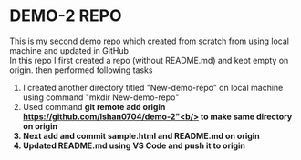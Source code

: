 # DEMO-2 REPO
This is my second demo repo which created from scratch from using local machine and updated in GitHub <br>
In this repo I first created a repo (without README.md) and kept empty on origin. then performed following tasks<br> 
1. I created another directory titled "New-demo-repo" on local machine using command "mkdir New-demo-repo"<br>
2. Used command <b>git remote add origin https://github.com/Ishan0704/demo-2"<b/> to make same directory on origin<br>
3. Next add and commit sample.html and README.md on origin<br>
4. Updated README.md using VS Code and push it to origin

 
